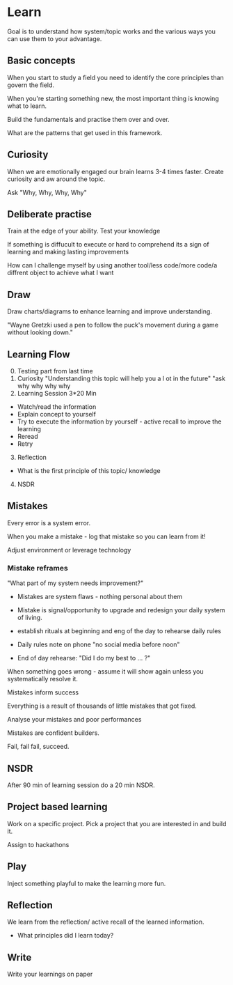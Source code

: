 # Learn

Goal is to understand how system/topic works and the various ways you can use them to your advantage.

## Basic concepts

When you start to study a field you need to identify the core principles than govern the field.

When you're starting something new, the most important thing is knowing what to learn.

Build the fundamentals and practise them over and over.

What are the patterns that get used in this framework.

## Curiosity

When we are emotionally engaged our brain learns 3-4 times faster.
Create curiosity and aw around the topic.

Ask "Why, Why, Why, Why"

## Deliberate practise

Train at the edge of your ability.
Test your knowledge

If something is diffucult to execute or hard to comprehend its a sign of learning and making lasting improvements

How can I challenge myself by using another tool/less code/more code/a diffrent object to achieve what I want

## Draw

Draw charts/diagrams to enhance learning and improve understanding.

"Wayne Gretzki used a pen to follow the puck's movement during a game without looking down."

## Learning Flow

0. Testing part from last time
1. Curiosity
   "Understanding this topic will help you a l ot in the future"
   "ask why why why why
2. Learning Session
   3\*20 Min

- Watch/read the information
- Explain concept to yourself
- Try to execute the information by yourself - active recall to improve the learning
- Reread
- Retry

3. Reflection

- What is the first principle of this topic/ knowledge

4. NSDR

## Mistakes

Every error is a system error.

When you make a mistake - log that mistake so you can learn from it!

Adjust environment or leverage technology

### Mistake reframes

"What part of my system needs improvement?"

- Mistakes are system flaws - nothing personal about them
- Mistake is signal/opportunity to upgrade and redesign your daily system of living.

- establish rituals at beginning and eng of the day to rehearse daily rules
- Daily rules note on phone
  "no social media before noon"
- End of day rehearse:
  "Did I do my best to ... ?"

When something goes wrong - assume it will show again unless you systematically resolve it.

Mistakes inform success

Everything is a result of thousands of little mistakes that got fixed.

Analyse your mistakes and poor performances

Mistakes are confident builders.

Fail, fail fail, succeed.

## NSDR

After 90 min of learning session do a 20 min NSDR.

## Project based learning

Work on a specific project. Pick a project that you are interested in and build it.

Assign to hackathons

## Play

Inject something playful to make the learning more fun.

## Reflection

We learn from the reflection/ active recall of the learned information.

- What principles did I learn today?

## Write

Write your learnings on paper
